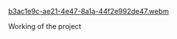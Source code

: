 [b3ac1e9c-ae21-4e47-8a1a-44f2e992de47.webm](https://github.com/user-attachments/assets/125f9a27-e324-4204-a660-9fdc9c1edf9c)

Working of the project
